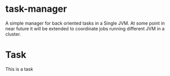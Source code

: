 task-manager
============

A simple manager for back oriented tasks in a Single JVM. At some point in near future it will be extended to coordinate jobs running different JVM in a cluster.

Task
====
This is a task
